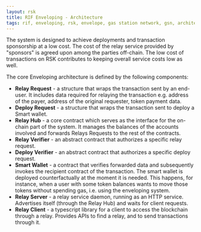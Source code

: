 ```yaml
---
layout: rsk
title: RIF Enveloping - Architecture
tags: rif, enveloping, rsk, envelope, gas station network, gsn, architecture
---
```


The system is designed to achieve deployments and transaction sponsorship at a low cost. The cost of the relay service provided by "sponsors" is agreed upon among the parties off-chain. The low cost of transactions on RSK contributes to keeping overall service costs low as well.

The core Enveloping architecture is defined by the following components:

- **Relay Request** - a structure that wraps the transaction sent by an end-user. It includes data required for relaying the transaction e.g. address of the payer, address of the original requester, token payment data.
- **Deploy Request** - a structure that wraps the transaction sent to deploy a Smart wallet.
- **Relay Hub** - a core contract which serves as the interface for the on-chain part of the system. It manages the balances of the accounts involved and forwards Relays Requests to the rest of the contracts.
- **Relay Verifier** - an abstract contract that authorizes a specific relay request.
- **Deploy Verifier** - an abstract contract that authorizes a specific deploy request.
- **Smart Wallet** - a contract that verifies forwarded data and subsequently invokes the recipient contract of the transaction. The smart wallet is deployed counterfactually at the moment it is needed. This happens, for instance, when a user with some token balances wants to move those tokens without spending gas, i.e. using the enveloping system.
- **Relay Server** - a relay service daemon, running as an HTTP service. Advertises itself (through the Relay Hub) and waits for client requests.
- **Relay Client** - a typescript library for a client to access the blockchain through a relay. Provides APIs to find a relay, and to send transactions through it.